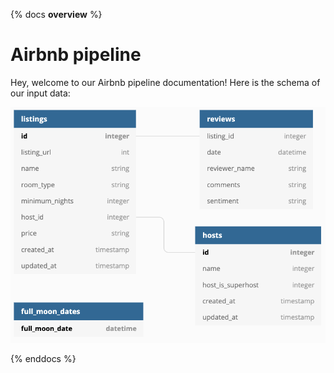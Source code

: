 
{% docs __overview__ %}

# Airbnb pipeline

Hey, welcome to our Airbnb pipeline documentation!
Here is the schema of our input data:

![input schema](assets/input_schema.png)

{% enddocs %}
